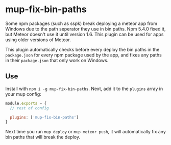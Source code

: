 # mup-fix-bin-paths

Some npm packages (such as sspk) break deploying a meteor app from Windows due to the path seperator they use in bin paths. Npm 5.4.0 fixed it, but Meteor doesn't use it until version 1.6. This plugin can be used for apps using older versions of Meteor.

This plugin automatically checks before every deploy the bin paths in the `package.json` for every npm package used by the app, and fixes any paths in their `package.json` that only work on Windows.

## Use
Install with `npm i -g mup-fix-bin-paths`.
Next, add it to the `plugins` array in your mup config:

```js
module.exports = {
  // rest of config

  plugins: ['mup-fix-bin-paths']
}
```

Next time you run `mup deploy` or `mup meteor push`, it will automatically fix any bin paths that will break the deploy.
